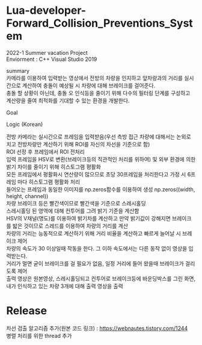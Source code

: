 # Lua-developer-Forward_Collision_Preventions_System
2022-1 Summer vacation Project  
Enviorment : C++ Visual Studio 2019

summary  
카메라를 이용하여 입력받는 영상에서 전방의 차량을 인지하고 앞차량과의 거리를 실시간으로 계산하여 충돌이 예상될 시 차량에 대해 브레이크를 걸어준다.  
충돌 할 상황이 아닌데, 충돌 오 인식등을 줄이기 위해 다수의 필터링 단계를 구성하고 계산량을 줄여 최적화를 기대할 수 있는 환경을 개발한다.

Goal  


Logic (Korean)

전방 카메라는 실시간으로 프레임을 입력받음(우선 측방 접근 차량에 대해서는 논외로 치고 전방차량만 계산하기 위해 ROI를 자신의 차선을 기준으로 함)  
ROI 선정 후 프레임에서 ROI 전처리  
입력 프레임을 HSV로 변환(브레이크등의 직관적인 처리를 위하여) 및 외부 환경에 의한 밝기 차이를 줄이기 위해 히스토그램 평활화  
모든 프레임에서 평활화시 연산량이 많으므로 초당 30프레임을 처리한다고 가정 시 6프레임 마다 히스토그램 평활화 처리  
들어오는 프레임과 동일한 이미지를 np.zeros함수를 이용하여 생성 np.zeros((width, height, channel))  
차량 브레이크 등은 빨간색이므로 빨간색을 기준으로 스레시홀딩  
스레시홀딩 된 영역에 대해 컨투어를 그려 밝기 기준을 계산함  
HSV의 V채널(명도)를 이용하여 밝기차를 계산하고 만약 밝기값이 강해지면 브레이크를 밟은 것이므로 스레드를 이용하여 차량의 거리를 계산  
차량의 거리는 능동적으로 계산하기 위해 거리 비율을 계산하고 빠르게 늘어날 시 브레이크 제어  
차량의 속도가 30 이상일때 작동을 한다. 그 이하 속도에서는 다른 동작 없이 영상을 입력받는다.  
거리가 멀면 굳이 브레이크를 걸 필요가 없음, 일정 거리에 들어 왔을때 브레이크가 걸리도록 제어  
출력 영상은 원본영상, 스레시홀딩되고 컨투어로 브레이크등에 바운딩박스를 그린 화면, 내가 인식하고 있는 차량 3개에 대해 출력 영상을 출력  

# Release
차선 검출 알고리즘 추가(원본 코드 링크) : https://webnautes.tistory.com/1244  
병렬 처리를 위한 thread 추가
